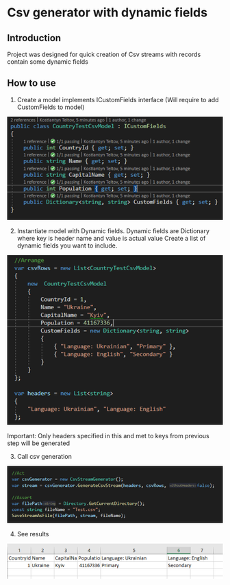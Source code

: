 # Csv generator with dynamic fields

## Introduction 

Project was designed for quick creation of Csv streams with records contain some dynamic fields

## How to use

1. Create a model implements ICustomFields interface (Will require to add CustomFields to model)

![Alt text](/model_example.png?raw=true "Optional Title")

2. Instantiate model with Dynamic fields. Dynamic fields are Dictionary where key is header name and value is actual value
Create a list of dynamic fields you want to include. 

![Alt text](/model_instantiation.png?raw=true "Optional Title")

Important: Only headers specified in this and met to keys from previous step will be generated

3. Call csv generation

![Alt text](/call_csv_generator.png?raw=true "Optional Title")

4. See results

![Alt text](/generated_csv_file.png?raw=true "Optional Title")




